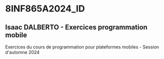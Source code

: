 # 8INF865A2024_ID
## Isaac DALBERTO - Exercices programmation mobile
Exercices du cours de programmation pour plateformes mobiles - Session d'automne 2024
